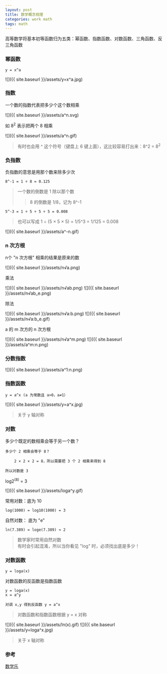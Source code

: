 ```yaml
---
layout: post
title: 数学概念梳理
categories: work math
tags: math
---
```


高等数学将基本初等函数归为五类：幂函数、指数函数、对数函数、三角函数、反三角函数

### 幂函数

    y = x^a

![]({{ site.baseurl }}/assets/y=x^a.jpg)

### 指数

一个数的指数代表把多少个这个数相乘

![]({{ site.baseurl }}/assets/a^n.svg)

如 8<sup>2</sup> 表示把两个 8 相乘

![]({{ site.baseurl }}/assets/a^n.gif)

> 有时也会用 ^ 这个符号（键盘上 6 键上面），这比较容易打出来：8^2 = 8<sup>2</sup>

### 负指数

负指数的意思是用那个数来除多少次

    8^-1 = 1 ÷ 8 = 0.125

> 一个数的倒数是 1 除以那个数
>> 8 的倒数是 1/8，记为 8^-1

    5^-3 = 1 ÷ 5 ÷ 5 ÷ 5 = 0.008

> 也可以写成 1 ÷ (5 × 5 × 5) = 1/5^3 = 1/125 = 0.008

![]({{ site.baseurl }}/assets/a^-n.gif)

### n 次方根

n个 "n 次方根" 相乘的结果是原来的数

![]({{ site.baseurl }}/assets/n√a.png)

乘法

![]({{ site.baseurl }}/assets/n√ab.png)
![]({{ site.baseurl }}/assets/n√ab_e.png)

除法

![]({{ site.baseurl }}/assets/n√a:b.png)
![]({{ site.baseurl }}/assets/n√a:b_e.gif)

a 的 m 次方的 n 次方根

![]({{ site.baseurl }}/assets/n√a^m.png)
![]({{ site.baseurl }}/assets/a^m:n.png)

### 分数指数

![]({{ site.baseurl }}/assets/a^1:n.png)

### 指数函数

    y = a^x (a 为常数且 a>0，a≠1）

![]({{ site.baseurl }}/assets/y=a^x.jpg)

> 关于 y 轴对称

### 对数

多少个既定的数相乘会等于另一个数？

    多少个 2 相乘会等于 8？

        2 × 2 × 2 = 8，所以需要把 3 个 2 相乘来得到 8

    所以对数是 3

log2<sup>(8)</sup> = 3

![]({{ site.baseurl }}/assets/loga^y.gif)

常用对数：底为 10

    log(1000) = log10(1000) = 3

自然对数： 底为 "e"

    ln(7.389) = loge(7.389) ≈ 2

> 数学家时常用自然对数  
> 有时会引起混淆，所以当你看见 "log" 时，必须找出底是多少！

### 对数函数

    y = loga(x)

对数函数的反函数是指数函数

    y = loga(x)
    x = a^y

    对调 x,y 得到反函数 y = a^x

> 对数函数和指数函数根据 y = x 对称

![]({{ site.baseurl }}/assets/ln(x).gif)
![]({{ site.baseurl }}/assets/y=loga^x.jpg)

> 关于 x 轴对称

### 参考

[数学乐](https://www.shuxuele.com/index.html)
